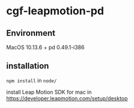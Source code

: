 # cgf-leapmotion-pd

## Environment

MacOS 10.13.6 +
pd 0.49.1-i386

## installation

`npm install` in `node/`

install Leap Motion SDK for mac in https://developer.leapmotion.com/setup/desktop


